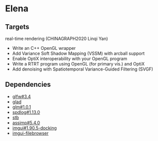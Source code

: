 # Elena

## Targets

real-time rendering (CHINAGRAPH2020 Linqi Yan)
- Write an C++ OpenGL wrapper
- Add Variance Soft Shadow Mapping (VSSM) with arcball support
- Enable OptiX interoperability with your OpenGL program
- Write a RTRT program using OpenGL (for primary vis.) and OptiX
- Add denoising with Spatiotemporal Variance-Guided Filtering (SVGF)

## Dependencies

- [glfw#3.4](https://www.glfw.org/download.html)
- [glad](https://glad.dav1d.de/#language=c&specification=gl&api=gl%3D4.6&api=gles1%3Dnone&api=gles2%3Dnone&api=glsc2%3Dnone&profile=core&loader=on)
- [glm#1.0.1](https://github.com/g-truc/glm)
- [spdlog#1.13.0](https://github.com/gabime/spdlog)
- [stb](https://github.com/nothings/stb)
- [assimp#5.4.0](https://github.com/assimp/assimp)
- [imgui#1.90.5-docking](https://github.com/ocornut/imgui)
- [imgui-filebrowser](https://github.com/AirGuanZ/imgui-filebrowser)
